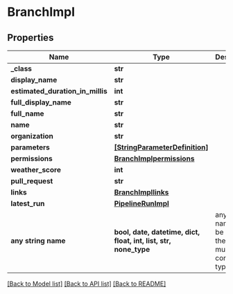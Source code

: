 # BranchImpl


## Properties
Name | Type | Description | Notes
------------ | ------------- | ------------- | -------------
**_class** | **str** |  | [optional] 
**display_name** | **str** |  | [optional] 
**estimated_duration_in_millis** | **int** |  | [optional] 
**full_display_name** | **str** |  | [optional] 
**full_name** | **str** |  | [optional] 
**name** | **str** |  | [optional] 
**organization** | **str** |  | [optional] 
**parameters** | [**[StringParameterDefinition]**](StringParameterDefinition.md) |  | [optional] 
**permissions** | [**BranchImplpermissions**](BranchImplpermissions.md) |  | [optional] 
**weather_score** | **int** |  | [optional] 
**pull_request** | **str** |  | [optional] 
**links** | [**BranchImpllinks**](BranchImpllinks.md) |  | [optional] 
**latest_run** | [**PipelineRunImpl**](PipelineRunImpl.md) |  | [optional] 
**any string name** | **bool, date, datetime, dict, float, int, list, str, none_type** | any string name can be used but the value must be the correct type | [optional]

[[Back to Model list]](../README.md#documentation-for-models) [[Back to API list]](../README.md#documentation-for-api-endpoints) [[Back to README]](../README.md)



